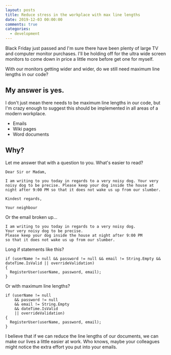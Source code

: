 ```yaml
---
layout: posts
title: Reduce stress in the workplace with max line lengths
date: 2019-12-03 00:00:00
comments: true
categories:
  - development
---
```


Black Friday just passed and I'm sure there have been plenty of large TV and computer monitor purchases. I'll be holding off for the ultra wide screen monitors to come down in price a little more before get one for myself.&nbsp;

With our monitors getting wider and wider, do we still need maximum line lengths in our code?&nbsp;

## My answer is yes.

I don't just mean there needs to be maximum line lengths in our code, but I'm crazy enough to suggest this should be implemented in all areas of a modern workplace.&nbsp;

* Emails
* Wiki pages
* Word documents

## Why?

Let me answer that with a question to you. What's easier to read?

~~~
Dear Sir or Madam,

I am writing to you today in regards to a very noisy dog. Your very noisy dog to be precise. Please keep your dog inside the house at night after 9:00 PM so that it does not wake us up from our slumber.

Kindest regards,

Your neighbour
~~~

Or the email broken up…

~~~
I am writing to you today in regards to a very noisy dog.
Your very noisy dog to be precise.
Please keep your dog inside the house at night after 9:00 PM
so that it does not wake us up from our slumber.
~~~

Long if statements like this?

~~~
if (userName != null && password != null && email != String.Empty && dateTime.IsValid || overrideValidation)
{
  RegisterUser(userName, password, email);
}
~~~

Or with maximum line lengths?

~~~
if (userName != null
    && password != null
    && email != String.Empty
    && dateTime.IsValid
    || overrideValidation)
{
  RegisterUser(userName, password, email);
}
~~~

I believe that if we can reduce the line lengths of our documents, we can make our lives a little easier at work. Who knows, maybe your colleagues might notice the extra effort you put into your emails.